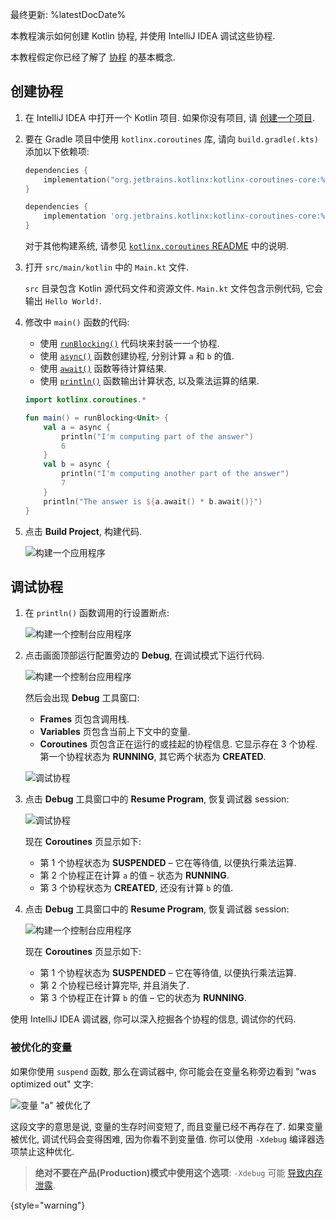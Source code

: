 [//]: # (title: 教程 - 使用 IntelliJ IDEA 调试协程)

最终更新: %latestDocDate%

本教程演示如何创建 Kotlin 协程, 并使用 IntelliJ IDEA 调试这些协程.

本教程假定你已经了解了 [协程](coroutines-guide.md) 的基本概念.

## 创建协程

1. 在 IntelliJ IDEA 中打开一个 Kotlin 项目. 如果你没有项目, 请 [创建一个项目](jvm-get-started.md#create-an-application).

2. 要在 Gradle 项目中使用 `kotlinx.coroutines` 库, 请向 `build.gradle(.kts)` 添加以下依赖项:

   <tabs group="build-script">
   <tab title="Kotlin" group-key="kotlin">

   ```kotlin
   dependencies {
       implementation("org.jetbrains.kotlinx:kotlinx-coroutines-core:%coroutinesVersion%")
   }
   ```

   </tab>
   <tab title="Groovy" group-key="groovy">
   
   ```groovy
   dependencies {
       implementation 'org.jetbrains.kotlinx:kotlinx-coroutines-core:%coroutinesVersion%'
   }
   ```
   
   </tab>
   </tabs>

   对于其他构建系统, 请参见 [`kotlinx.coroutines` README](https://github.com/Kotlin/kotlinx.coroutines#using-in-your-projects) 中的说明.

3. 打开 `src/main/kotlin` 中的 `Main.kt` 文件.

    `src` 目录包含 Kotlin 源代码文件和资源文件. `Main.kt` 文件包含示例代码, 它会输出 `Hello World!`.

4. 修改中 `main()` 函数的代码:

    * 使用 [`runBlocking()`](https://kotlinlang.org/api/kotlinx.coroutines/kotlinx-coroutines-core/kotlinx.coroutines/run-blocking.html) 代码块来封装一一个协程.
    * 使用 [`async()`](https://kotlinlang.org/api/kotlinx.coroutines/kotlinx-coroutines-core/kotlinx.coroutines/async.html) 函数创建协程, 分别计算 `a` 和 `b` 的值.
    * 使用 [`await()`](https://kotlinlang.org/api/kotlinx.coroutines/kotlinx-coroutines-core/kotlinx.coroutines/-deferred/await.html) 函数等待计算结果.
    * 使用 [`println()`](https://kotlinlang.org/api/latest/jvm/stdlib/kotlin.io/println.html) 函数输出计算状态, 以及乘法运算的结果.

    ```kotlin
    import kotlinx.coroutines.*
    
    fun main() = runBlocking<Unit> {
        val a = async {
            println("I'm computing part of the answer")
            6
        }
        val b = async {
            println("I'm computing another part of the answer")
            7
        }
        println("The answer is ${a.await() * b.await()}")
    }
    ```

5. 点击 **Build Project**, 构建代码.

    ![构建一个应用程序](flow-build-project.png)

## 调试协程

1. 在 `println()` 函数调用的行设置断点:

   ![构建一个控制台应用程序](coroutine-breakpoint.png)

2. 点击画面顶部运行配置旁边的 **Debug**, 在调试模式下运行代码.

   ![构建一个控制台应用程序](flow-debug-project.png)

    然后会出现 **Debug** 工具窗口: 
    * **Frames** 页包含调用栈.
    * **Variables** 页包含当前上下文中的变量.
    * **Coroutines** 页包含正在运行的或挂起的协程信息. 它显示存在 3 个协程.
    第一个协程状态为 **RUNNING**, 其它两个状态为 **CREATED**.

    ![调试协程](coroutine-debug-1.png)

3. 点击 **Debug** 工具窗口中的 **Resume Program**, 恢复调试器 session:

    ![调试协程](coroutine-debug-2.png)

    现在 **Coroutines** 页显示如下:
    * 第 1 个协程状态为 **SUSPENDED** – 它在等待值, 以便执行乘法运算.
    * 第 2 个协程正在计算 `a` 的值 – 状态为 **RUNNING**.
    * 第 3 个协程状态为 **CREATED**, 还没有计算 `b` 的值.

4. 点击 **Debug** 工具窗口中的 **Resume Program**, 恢复调试器 session:

   ![构建一个控制台应用程序](coroutine-debug-3.png)

   现在 **Coroutines** 页显示如下:
    * 第 1 个协程状态为 **SUSPENDED** – 它在等待值, 以便执行乘法运算.
    * 第 2 个协程已经计算完毕, 并且消失了.
    * 第 3 个协程正在计算 `b` 的值 – 它的状态为 **RUNNING**.

使用 IntelliJ IDEA 调试器, 你可以深入挖掘各个协程的信息, 调试你的代码.

### 被优化的变量

如果你使用 `suspend` 函数, 那么在调试器中, 你可能会在变量名称旁边看到 "was optimized out" 文字:

![变量 "a" 被优化了](variable-optimised-out.png)

这段文字的意思是说, 变量的生存时间变短了, 而且变量已经不再存在了.
如果变量被优化, 调试代码会变得困难, 因为你看不到变量值.
你可以使用 `-Xdebug` 编译器选项禁止这种优化.

> __绝对不要在产品(Production)模式中使用这个选项__: `-Xdebug` 可能 [导致内存泄露](https://youtrack.jetbrains.com/issue/KT-48678/Coroutine-debugger-disable-was-optimised-out-compiler-feature#focus=Comments-27-6015585.0-0).
>
{style="warning"}
